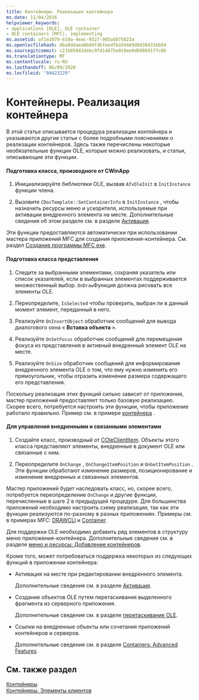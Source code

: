 ```yaml
---
title: Контейнеры. Реализация контейнера
ms.date: 11/04/2016
helpviewer_keywords:
- applications [OLE], OLE container
- OLE containers [MFC], implementing
ms.assetid: af1e2079-619a-4eac-9327-985ad875823a
ms.openlocfilehash: 0ba8d4aea6b69fdbfeedfba59449d0d30433eb94
ms.sourcegitcommit: c21b05042debc97d14875e019ee9d698691ffc0b
ms.translationtype: MT
ms.contentlocale: ru-RU
ms.lasthandoff: 06/09/2020
ms.locfileid: "84623229"
---
```

# <a name="containers-implementing-a-container"></a>Контейнеры. Реализация контейнера

В этой статье описывается процедура реализации контейнера и указываются другие статьи с более подробными пояснениями о реализации контейнеров. Здесь также перечислены некоторые необязательные функции OLE, которые можно реализовать, и статьи, описывающие эти функции.

#### <a name="to-prepare-your-cwinapp-derived-class"></a>Подготовка класса, производного от CWinApp

1. Инициализируйте библиотеки OLE, вызвав `AfxOleInit` в `InitInstance` функции члена.

1. Вызовите `CDocTemplate::SetContainerInfo` в `InitInstance` , чтобы назначить ресурсы меню и ускорителя, используемые при активации внедренного элемента на месте. Дополнительные сведения об этом разделе см. в разделе [Активация](activation-cpp.md).

Эти функции предоставляются автоматически при использовании мастера приложений MFC для создания приложения-контейнера. См. раздел [Создание программы MFC exe](reference/mfc-application-wizard.md).

#### <a name="to-prepare-your-view-class"></a>Подготовка класса представления

1. Следите за выбранными элементами, сохраняя указатель или список указателей, если в выбранных элементах поддерживается множественный выбор. `OnDraw`Функция должна рисовать все элементы OLE.

1. Переопределите, `IsSelected` чтобы проверить, выбран ли в данный момент элемент, переданный в него.

1. Реализуйте `OnInsertObject` обработчик сообщений для вывода диалогового окна « **Вставка объекта** ».

1. Реализуйте `OnSetFocus` обработчик сообщений для перемещения фокуса из представления в активный внедренный элемент OLE на месте.

1. Реализуйте `OnSize` обработчик сообщений для информирования внедренного элемента OLE о том, что ему нужно изменить его прямоугольник, чтобы отразить изменение размера содержащего его представления.

Поскольку реализация этих функций сильно зависит от приложения, мастер приложений предоставляет только базовую реализацию. Скорее всего, потребуется настроить эти функции, чтобы приложение работало правильно. Пример см. в примере [контейнера](../overview/visual-cpp-samples.md) .

#### <a name="to-handle-embedded-and-linked-items"></a>Для управления внедренными и связанными элементами

1. Создайте класс, производный от [COleClientItem](reference/coleclientitem-class.md). Объекты этого класса представляют элементы, внедренные в документ OLE или связанные с ним.

1. Переопределите `OnChange` , `OnChangeItemPosition` и `OnGetItemPosition` . Эти функции обработают изменение размеров, позиционирование и изменение внедренных и связанных элементов.

Мастер приложений будет наследовать класс, но, скорее всего, потребуется переопределение `OnChange` и другие функции, перечисленные в шаге 2 в предыдущей процедуре. Для большинства приложений необходимо настроить схему реализации, так как эти функции реализуются по-разному в разных приложениях. Примеры см. в примерах MFC: [DRAWCLI](../overview/visual-cpp-samples.md) и [Container](../overview/visual-cpp-samples.md).

Для поддержки OLE необходимо добавить ряд элементов в структуру меню приложения-контейнера. Дополнительные сведения см. в разделе [меню и ресурсы: Добавление контейнеров](menus-and-resources-container-additions.md).

Кроме того, может потребоваться поддержка некоторых из следующих функций в приложении контейнера:

- Активация на месте при редактировании внедренного элемента.

   Дополнительные сведения см. в разделе [Активация](activation-cpp.md).

- Создание объектов OLE путем перетаскивания выделенного фрагмента из серверного приложения.

   Дополнительные сведения см. в разделе [перетаскивание OLE](drag-and-drop-ole.md).

- Ссылки на внедренные объекты или сочетания приложений контейнеров и серверов.

   Дополнительные сведения см. в разделе [Containers: Advanced Features](containers-advanced-features.md).

## <a name="see-also"></a>См. также раздел

[Контейнеры](containers.md)<br/>
[Контейнеры. Элементы клиентов](containers-client-items.md)
